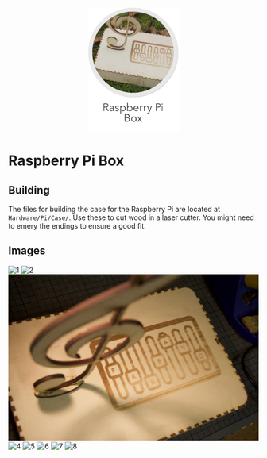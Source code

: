 <div align="center">
    <img src="../images/box.png" alt="gui" height="250px">
</div>

# Raspberry Pi Box

## Building
The files for building the case for the Raspberry Pi are located at `Hardware/Pi/Case/`. Use these to cut wood in a laser cutter. You might need to emery the endings to ensure a good fit.

## Images
![1](images/1.jpg)
![2](images/2.jpg)
![3](images/3.jpg)
![4](images/4.jpg)
![5](images/5.jpg)
![6](images/6.jpg)
![7](images/7.jpg)
![8](images/8.jpg)


